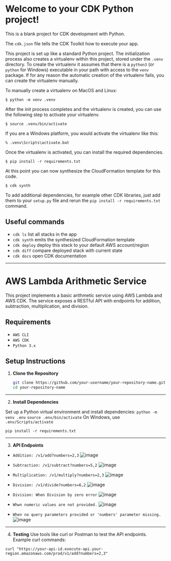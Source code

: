 
# Welcome to your CDK Python project!

This is a blank project for CDK development with Python.

The `cdk.json` file tells the CDK Toolkit how to execute your app.

This project is set up like a standard Python project.  The initialization
process also creates a virtualenv within this project, stored under the `.venv`
directory.  To create the virtualenv it assumes that there is a `python3`
(or `python` for Windows) executable in your path with access to the `venv`
package. If for any reason the automatic creation of the virtualenv fails,
you can create the virtualenv manually.

To manually create a virtualenv on MacOS and Linux:

```
$ python -m venv .venv
```

After the init process completes and the virtualenv is created, you can use the following
step to activate your virtualenv.

```
$ source .venv/bin/activate
```

If you are a Windows platform, you would activate the virtualenv like this:

```
% .venv\Scripts\activate.bat
```

Once the virtualenv is activated, you can install the required dependencies.

```
$ pip install -r requirements.txt
```

At this point you can now synthesize the CloudFormation template for this code.

```
$ cdk synth
```

To add additional dependencies, for example other CDK libraries, just add
them to your `setup.py` file and rerun the `pip install -r requirements.txt`
command.

## Useful commands

 * `cdk ls`          list all stacks in the app
 * `cdk synth`       emits the synthesized CloudFormation template
 * `cdk deploy`      deploy this stack to your default AWS account/region
 * `cdk diff`        compare deployed stack with current state
 * `cdk docs`        open CDK documentation
---------------------------------------------------------------------------------------------------------------------------------------------------

# AWS Lambda Arithmetic Service

This project implements a basic arithmetic service using AWS Lambda and AWS CDK. The service exposes a RESTful API with endpoints for addition, subtraction, multiplication, and division.

## Requirements
* `AWS CLI`
* `AWS CDK`
* `Python 3.x`

## Setup Instructions

1. **Clone the Repository**

   ```bash
   git clone https://github.com/your-username/your-repository-name.git
   cd your-repository-name
----------------------------------------------------------------------------------------------------------------------------------------------------
2. **Install Dependencies**

Set up a Python virtual environment and install dependencies:
`python -m venv .env`
`source .env/bin/activate`
On Windows, use `.env/Scripts/activate`

`pip install -r requirements.txt`

----------------------------------------------------------------------------------------------------------------------------------------------------
3. **API Endpoints**

* `Addition: /v1/add?numbers=2,3`
![image](https://github.com/user-attachments/assets/bd7f2a50-d169-47da-983e-bea28468524c)

* `Subtraction: /v1/subtract?numbers=5,2`
  ![image](https://github.com/user-attachments/assets/ea27a8d9-a2be-4e94-b906-57424643216c)

* `Multiplication: /v1/multiply?numbers=2,3`
  ![image](https://github.com/user-attachments/assets/b678ec8d-fd9a-4c83-ba11-0efaa9d1239b)

* `Division: /v1/divide?numbers=6,2`
  ![image](https://github.com/user-attachments/assets/3063ed3b-dd9c-412f-bd3f-85c31ba3e4c6)

* `Division: When Division by zero error`
  ![image](https://github.com/user-attachments/assets/c69b1c83-781b-4c10-8a5b-49a839108fc3)

* `Whwn numeric values are not provided.`
  ![image](https://github.com/user-attachments/assets/c8d797b9-56ea-40b1-ac6d-9946e6515e58)

* `When no query parameters provided or 'numbers' parameter missing.`
  ![image](https://github.com/user-attachments/assets/15dc9b13-021d-484a-a73a-d4b3d13a05b1)






--------------------------------------------------------------------------------------------------------------------------------------------------
4. **Testing**
Use tools like curl or Postman to test the API endpoints. Example curl commands:

`curl "https://your-api-id.execute-api.your-region.amazonaws.com/prod/v1/add?numbers=2,3"`



